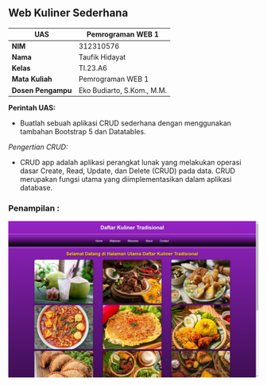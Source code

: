 ## Web Kuliner Sederhana
| UAS  |  Pemrograman WEB 1  |
|-------|---------
| **NIM**   | 312310576
| **Nama** | Taufik Hidayat
| **Kelas** | TI.23.A6
| **Mata Kuliah**    |     Pemrograman WEB 1    |
| **Dosen Pengampu** |Eko Budiarto, S.Kom., M.M.  |

**Perintah UAS:**

- Buatlah sebuah aplikasi CRUD sederhana dengan menggunakan tambahan Bootstrap 5
dan Datatables.

*Pengertian CRUD:*

- CRUD app adalah aplikasi perangkat lunak yang melakukan operasi dasar Create, Read, Update, dan Delete (CRUD) pada data. CRUD merupakan fungsi utama yang diimplementasikan dalam aplikasi database. 

### Penampilan :
![image](img/home.png)
